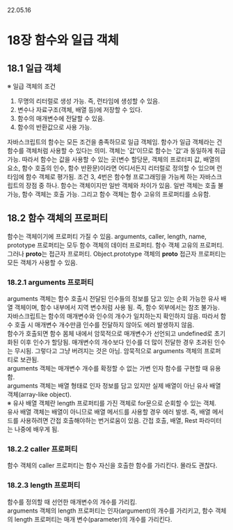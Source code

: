 22.05.16

# 18장 함수와 일급 객체

## 18.1 일급 객체

※ 일급 객체의 조건

1. 무명의 리터럴로 생성 가능. 즉, 런타임에 생성할 수 있음.
2. 변수나 자료구조(객체, 배열 등)에 저장할 수 있다.
3. 함수의 매개변수에 전달할 수 있음.
4. 함수의 반환값으로 사용 가능.

자바스크립트의 함수는 모든 조건을 충족하므로 일급 객체임. 함수가 일급 객체라는 건 함수를 객체처럼 사용할 수 있다는 의미. 객체는 '값'이므로 함수는 '값'과 동일하게 취급 가능. 따라서 함수는 값을 사용할 수 있는 곳(변수 할당문, 객체의 프로터피 값, 배열의 요소, 함수 호출의 인수, 함수 반환문)이라면 어디서든지 리터럴로 정의할 수 있으며 런타임에 함수 객체로 평가됨. 조건 3, 4번은 함수형 프로그래밍을 가능케 하는 자바스크립트의 장점 중 하나. 함수는 객체이지만 일반 객체와 차이가 있음. 일반 객체는 호출 불가능, 함수 객체는 호출 가능. 그리고 함수 객체는 함수 고유의 프로퍼티를 소유함.

## 18.2 함수 객체의 프로퍼티

함수는 객체이기에 프로퍼티 가질 수 있음. arguments, caller, length, name, prototype 프로퍼티는 모두 함수 객체의 데이터 프로퍼티. 함수 객체 고유의 프로퍼티. 그러나 **proto**는 접근자 프로퍼티. Object.prototype 객체의 **proto** 접근자 프로퍼티는 모든 객체가 사용할 수 있음.

### 18.2.1 arguments 프로퍼티

arguments 객체는 함수 호출시 전달된 인수들의 정보를 담고 있는 순회 가능한 유사 배열 객체이며, 함수 내부에서 지역 변수처럼 사용 됨. 즉, 함수 외부에서는 참조 불가능.  
자바스크립트는 함수의 매개변수와 인수의 개수가 일치하는지 확인하지 않음. 따라서 함수 호출 시 매개변수 개수만큼 인수를 전달하지 않아도 에러 발생하지 않음.  
함수가 호출되면 함수 몸체 내에서 암묵적으로 매개변수가 선언되고 undefined로 초기화된 이후 인수가 할당됨. 매개변수의 개수보다 인수를 더 많이 전달한 경우 초과된 인수는 무시됨. 그렇다고 그냥 버려지는 것은 아님. 암묵적으로 arguments 객체의 프로퍼티로 보관됨.  
arguments 객체는 매개변수 개수를 확정할 수 없는 가변 인자 함수를 구현할 때 유용함.  
arguments 객체는 배열 형태로 인자 정보를 담고 있지만 실제 배열이 아닌 유사 배열 객체(array-like object).  
※ 유사 배열 객체란 length 프로퍼티를 가진 객체로 for문으로 순회할 수 있는 객체.  
유사 배열 객체는 배열이 아니므로 배열 메서드를 사용할 경우 에러 발생. 즉, 배열 메서드를 사용하려면 간접 호출해야하는 번거로움이 있음.
간접 호출, 배열, Rest 파라미터는 나중에 배우게 됨.

### 18.2.2 caller 프로퍼티

함수 객체의 caller 프로퍼티는 함수 자신을 호출한 함수를 가리킨다. 몰라도 괜찮다.

### 18.2.3 length 프로퍼티

함수를 정의할 때 선언한 매개변수의 개수를 가리킴.  
arguments 객체의 length 프로퍼티는 인자(argument)의 개수를 가리키고, 함수 객체의 length 프로퍼티는 매개 변수(parameter)의 개수를 가리킨다.

